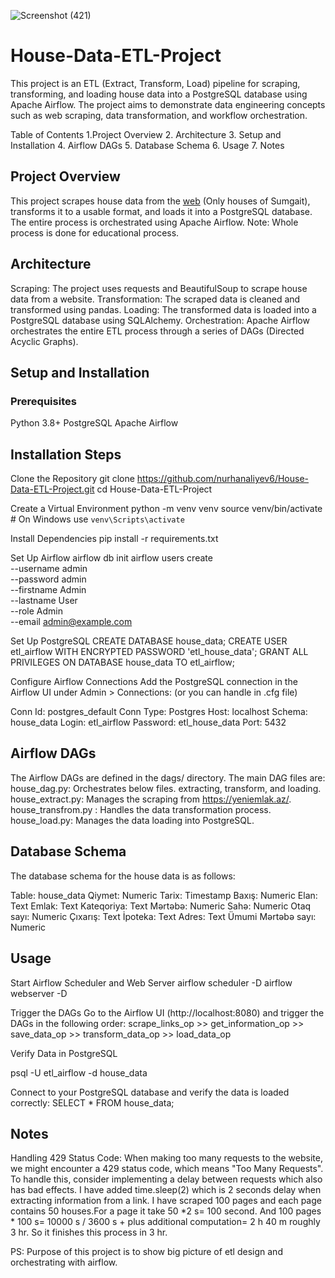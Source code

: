 
![Screenshot (421)](https://github.com/user-attachments/assets/f7b64abe-df0c-441d-89d9-7b9d6c970c5f)


# House-Data-ETL-Project

This project is an ETL (Extract, Transform, Load) pipeline for scraping, transforming, and loading house data into a PostgreSQL database using Apache Airflow. The project aims to demonstrate data engineering concepts such as web scraping, data transformation, and workflow orchestration.

Table of Contents
1.Project Overview
2. Architecture
3. Setup and Installation
4. Airflow DAGs
5. Database Schema
6. Usage
7. Notes

## Project Overview
This project scrapes house data from the [web](https://yeniemlak.az/) (Only houses of Sumgait), transforms it to a usable format, and loads it into a PostgreSQL database. The entire process is orchestrated using Apache Airflow. Note: Whole process is done for educational process.

## Architecture
Scraping: The project uses requests and BeautifulSoup to scrape house data from a website.
Transformation: The scraped data is cleaned and transformed using pandas.
Loading: The transformed data is loaded into a PostgreSQL database using SQLAlchemy.
Orchestration: Apache Airflow orchestrates the entire ETL process through a series of DAGs (Directed Acyclic Graphs).

## Setup and Installation
### Prerequisites
Python 3.8+
PostgreSQL
Apache Airflow

## Installation Steps
Clone the Repository
git clone https://github.com/nurhanaliyev6/House-Data-ETL-Project.git
cd House-Data-ETL-Project

Create a Virtual Environment
python -m venv venv
source venv/bin/activate   # On Windows use `venv\Scripts\activate`

Install Dependencies
pip install -r requirements.txt

Set Up Airflow
airflow db init
airflow users create \
    --username admin \
    --password admin \
    --firstname Admin \
    --lastname User \
    --role Admin \
    --email admin@example.com

Set Up PostgreSQL
CREATE DATABASE house_data;
CREATE USER etl_airflow WITH ENCRYPTED PASSWORD 'etl_house_data';
GRANT ALL PRIVILEGES ON DATABASE house_data TO etl_airflow;


Configure Airflow Connections
Add the PostgreSQL connection in the Airflow UI under Admin > Connections:  (or you can handle in .cfg file)

Conn Id: postgres_default
Conn Type: Postgres
Host: localhost
Schema: house_data
Login: etl_airflow
Password: etl_house_data
Port: 5432

## Airflow DAGs
The Airflow DAGs are defined in the dags/ directory. The main DAG files are:
house_dag.py: Orchestrates below files. extracting, transform, and loading.
house_extract.py: Manages the scraping from https://yeniemlak.az/.
house_transfrom.py : Handles the data transformation process.
house_load.py: Manages the data loading into PostgreSQL.

## Database Schema
The database schema for the house data is as follows:

Table: house_data
Qiymet: Numeric
Tarix: Timestamp
Baxış: Numeric
Elan: Text
Emlak: Text
Kateqoriya: Text
Mərtəbə: Numeric
Sahə: Numeric
Otaq sayı: Numeric
Çıxarış: Text
İpoteka: Text
Adres: Text
Ümumi Mərtəbə sayı: Numeric

## Usage
Start Airflow Scheduler and Web Server
airflow scheduler -D
airflow webserver -D

Trigger the DAGs
Go to the Airflow UI (http://localhost:8080) and trigger the DAGs in the following order:
scrape_links_op >> get_information_op >> save_data_op >> transform_data_op >> load_data_op

Verify Data in PostgreSQL

psql -U etl_airflow -d house_data

Connect to your PostgreSQL database and verify the data is loaded correctly:
SELECT * FROM house_data;

## Notes
Handling 429 Status Code:
When making too many requests to the website, we might encounter a 429 status code, which means "Too Many Requests". To handle this, consider implementing a delay between requests which also has bad effects. I have added time.sleep(2) which is 2 seconds delay when extracting information from a link. I have scraped 100 pages and each page contains 50 houses.For a page it take 50 *2 s= 100 second. And 100 pages * 100 s= 10000 s / 3600 s + plus additional computation= 2 h 40 m roughly 3 hr. So it finishes this process in 3 hr.

PS: Purpose of this project is to show big picture of etl design and orchestrating with airflow.














